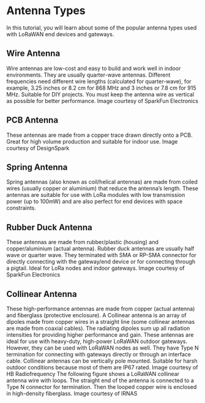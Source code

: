 # Antenna Types

In this tutorial, you will learn about some of the popular antenna types used with LoRaWAN end devices and gateways.
## Wire Antenna

Wire antennas are low-cost and easy to build and work well in indoor environments. They are usually quarter-wave antennas. Different frequencies need different wire lengths (calculated for quarter-wave), for example, 3.25 inches or 8.2 cm for 868 MHz and 3 inches or 7.8 cm for 915 MHz. Suitable for DIY projects. You must keep the antenna wire as vertical as possible for better performance.
Image courtesy of SparkFun Electronics
## PCB Antenna

These antennas are made from a copper trace drawn directly onto a PCB. Great for high volume production and suitable for indoor use.
Image courtesy of DesignSpark
## Spring Antenna

Spring antennas (also known as coil/helical antennas) are made from coiled wires (usually copper or aluminium) that reduce the antenna’s length. These antennas are suitable for use with LoRa modules with low transmission power (up to 100mW) and are also perfect for end devices with space constraints.

## Rubber Duck Antenna

These antennas are made from rubber/plastic (housing) and copper/aluminium (actual antenna). Rubber duck antennas are usually half wave or quarter wave. They terminated with SMA or RP-SMA connector for directly connecting with the gateway/end device or for connecting through a pigtail. Ideal for LoRa nodes and indoor gateways.
Image courtesy of SparkFun Electronics
## Collinear Antenna

These high-performance antennas are made from copper (actual antenna) and fiberglass (protective enclosure). A Collinear antenna is an array of dipoles made from copper wires in a straight line (some collinear antennas are made from coaxial cables). The radiating dipoles sum up all radiation intensities for providing higher performance and gain. These antennas are ideal for use with heavy-duty, high-power LoRaWAN outdoor gateways. However, they can be used with LoRaWAN nodes as well. They have Type N termination for connecting with gateways directly or through an interface cable. Collinear antennas can be vertically pole mounted. Suitable for harsh outdoor conditions because most of them are IP67 rated.
Image courtesy of HB Radiofrequency
The following figure shows a LoRaWAN collinear antenna wire with loops. The straight end of the antenna is connected to a Type N connector for termination. Then the looped copper wire is enclosed in high-density fiberglass.
Image courtesy of IRNAS